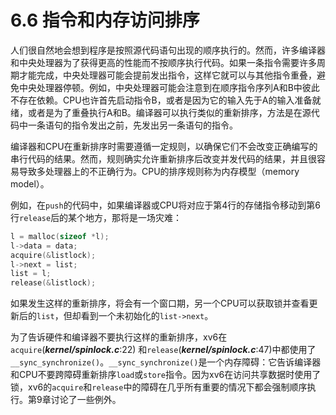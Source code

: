 # 6.6 指令和内存访问排序

人们很自然地会想到程序是按照源代码语句出现的顺序执行的。然而，许多编译器和中央处理器为了获得更高的性能而不按顺序执行代码。如果一条指令需要许多周期才能完成，中央处理器可能会提前发出指令，这样它就可以与其他指令重叠，避免中央处理器停顿。例如，中央处理器可能会注意到在顺序指令序列A和B中彼此不存在依赖。CPU也许首先启动指令B，或者是因为它的输入先于A的输入准备就绪，或者是为了重叠执行A和B。编译器可以执行类似的重新排序，方法是在源代码中一条语句的指令发出之前，先发出另一条语句的指令。

编译器和CPU在重新排序时需要遵循一定规则，以确保它们不会改变正确编写的串行代码的结果。然而，规则确实允许重新排序后改变并发代码的结果，并且很容易导致多处理器上的不正确行为。CPU的排序规则称为内存模型（memory model）。

例如，在`push`的代码中，如果编译器或CPU将对应于第4行的存储指令移动到第6行`release`后的某个地方，那将是一场灾难：

```c
l = malloc(sizeof *l);
l->data = data;
acquire(&listlock);
l->next = list;
list = l;
release(&listlock);
```

如果发生这样的重新排序，将会有一个窗口期，另一个CPU可以获取锁并查看更新后的`list`，但却看到一个未初始化的`list->next`。

为了告诉硬件和编译器不要执行这样的重新排序，xv6在`acquire`(***kernel/spinlock.c***:22) 和`release`(***kernel/spinlock.c***:47)中都使用了`__sync_synchronize()`。`__sync_synchronize()`是一个内存障碍：它告诉编译器和CPU不要跨障碍重新排序`load`或`store`指令。因为xv6在访问共享数据时使用了锁，xv6的`acquire`和`release`中的障碍在几乎所有重要的情况下都会强制顺序执行。第9章讨论了一些例外。